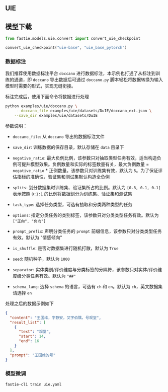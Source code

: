 ## UIE

## 模型下载

```python
from fastie.models.uie.convert import convert_uie_checkpoint

convert_uie_checkpoint("uie-base", "uie_base_pytorch")
```

### 数据标注

我们推荐使用数据标注平台 `doccano` 进行数据标注，本示例也打通了从标注到训练的通道，即 `doccano` 导出数据后可通过 `doccano.py` 脚本轻松将数据转换为输入模型时需要的形式，实现无缝衔接。

标注完成后，使用下面命令将数据进行处理

```bash
python examples/uie/doccano.py \
     --doccano_file examples/uie/datasets/DuIE/doccano_ext.json \
    --save_dir examples/uie/datasets/DuIE 
```

参数说明：

+ `doccano_file`: 从 `doccano` 导出的数据标注文件


+ `save_dir`: 训练数据的保存目录，默认存储在 `data` 目录下


+ `negative_ratio`: 最大负例比例，该参数只对抽取类型任务有效，适当构造负例可提升模型效果。负例数量和实际的标签数量有关，最大负例数量 = `negative_ratio` * 正例数量。该参数只对训练集有效，默认为 `5`。为了保证评估指标的准确性，验证集和测试集默认构造全负例


+ `splits`: 划分数据集时训练集、验证集所占的比例。默认为 `[0.8, 0.1, 0.1]` 表示按照 `8:1:1` 的比例将数据划分为训练集、验证集和测试集


+ `task_type`: 选择任务类型，可选有抽取和分类两种类型的任务


+ `options`: 指定分类任务的类别标签，该参数只对分类类型任务有效。默认为 `["正向", "负向"]`


+ `prompt_prefix`: 声明分类任务的 `prompt` 前缀信息，该参数只对分类类型任务有效。默认为 "情感倾向"


+ `is_shuffle`: 是否对数据集进行随机打散，默认为 `True`


+ `seed`: 随机种子，默认为 `1000`


+ `separator`: 实体类别/评价维度与分类标签的分隔符，该参数只对实体/评价维度级分类任务有效。默认为 `"##"`


+ `schema_lang`: 选择 `schema` 的语言，可选有 `ch` 和 `en`。默认为 `ch`，英文数据集请选择 `en`


处理之后的数据示例如下

```json
{
  "content": "王国维，字静安，又字伯隅，号观堂",
  "result_list": [
    {
      "text": "观堂",
      "start": 14,
      "end": 16
    }
  ],
  "prompt": "王国维的号"
}
```

### 模型微调

```shell
fastie-cli train uie.yaml
```
